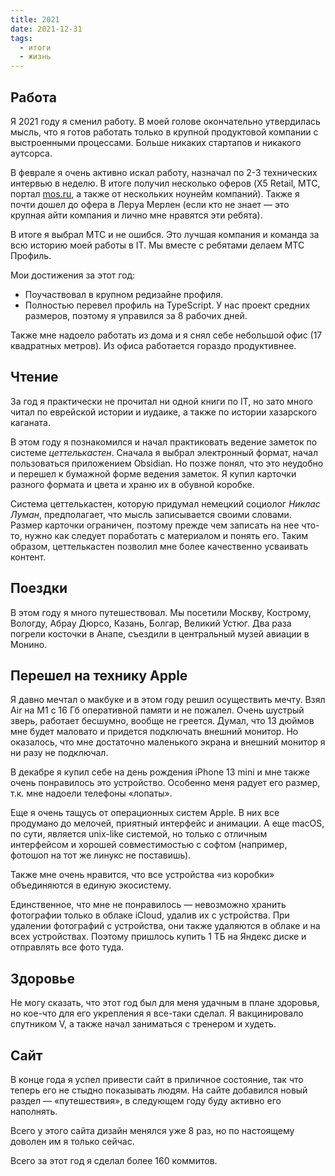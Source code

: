 ```yaml
---
title: 2021
date: 2021-12-31
tags:
  - итоги
  - жизнь
---
```


## Работа
Я 2021 году я сменил работу. В моей голове окончательно утвердилась мысль, что я готов работать только в крупной продуктовой компании с выстроенными процессами. Больше никаких стартапов и никакого аутсорса.

В феврале я очень активно искал работу, назначал по 2-3 технических интервью в неделю. В итоге получил несколько оферов (X5 Retail, МТС, портал [mos.ru](https://mos.ru), а также от нескольких ноунейм компаний). Также я почти дошел до офера в Леруа Мерлен (если кто не знает — это крупная айти компания и лично мне нравятся эти ребята).

В итоге я выбрал МТС и не ошибся. Это лучшая компания и команда за всю историю моей работы в IT. Мы вместе с ребятами делаем МТС Профиль.

Мои достижения за этот год:

* Поучаствовал в крупном редизайне профиля.
* Полностью перевел профиль на TypeScript. У нас проект средних размеров, поэтому я управился за 8 рабочих дней.

Также мне надоело работать из дома и я снял себе небольшой офис (17 квадратных метров). Из офиса работается гораздо продуктивнее.

## Чтение
За год я практически не прочитал ни одной книги по IT, но зато много читал по еврейской истории и иудаике, а также по истории хазарского каганата.

В этом году я познакомился и начал практиковать ведение заметок по системе _цеттелькастен_. Сначала я выбрал электронный формат, начал пользоваться приложением Obsidian. Но позже понял, что это неудобно и перешел к бумажной форме ведения заметок. Я купил карточки разного формата и цвета и храню их в обувной коробке.

Система цеттелькастен, которую придумал немецкий социолог _Никлас Луман_, предполагает, что мысль записывается своими словами. Размер карточки ограничен, поэтому прежде чем записать на нее что-то, нужно как следует поработать с материалом и понять его. Таким образом, цеттелькастен позволил мне более качественно усваивать контент.

## Поездки
В этом году я много путешествовал. Мы посетили Москву, Кострому, Вологду, Абрау Дюрсо, Казань, Болгар, Великий Устюг. Два раза погрели косточки в Анапе, съездили в центральный музей авиации в Монино.

## Перешел на технику Apple
Я давно мечтал о макбуке и в этом году решил осуществить мечту. Взял Air на М1 с 16 Гб оперативной памяти и не пожалел. Очень шустрый зверь, работает бесшумно, вообще не греется. Думал, что 13 дюймов мне будет маловато и придется подключать внешний монитор. Но оказалось, что мне достаточно маленького экрана и внешний монитор я ни разу не подключал.

В декабре я купил себе на день рождения iPhone 13 mini и мне также очень понравилось это устройство. Особенно меня радует его размер, т.к. мне надоели телефоны «лопаты».

Еще я очень тащусь от операционных систем Apple. В них все продумано до мелочей, приятный интерфейс и анимации. А еще macOS, по сути, является unix-like системой, но только с отличным интерфейсом и хорошей совместимостью с софтом (например, фотошоп на тот же линукс не поставишь).

Также мне очень нравится, что все устройства «из коробки» объединяются в единую экосистему.

Единственное, что мне не понравилось — невозможно хранить фотографии только в облаке iCloud, удалив их с устройства. При удалении фотографий с устройства, они также удаляются в облаке и на всех устройствах. Поэтому пришлось купить 1 ТБ на Яндекс диске и отправлять все фото туда.

## Здоровье
Не могу сказать, что этот год был для меня удачным в плане здоровья, но кое-что для его укрепления я все-таки сделал. Я вакцинировало спутником V, а также начал заниматься с тренером и худеть.

## Сайт
В конце года я успел привести сайт в приличное состояние, так что теперь его не стыдно показывать людям. На сайте добавился новый раздел — «путешествия», в следующем году буду активно его наполнять.

Всего у этого сайта дизайн менялся уже 8 раз, но по настоящему доволен им я только сейчас.

Всего за этот год я сделал более 160 коммитов.

